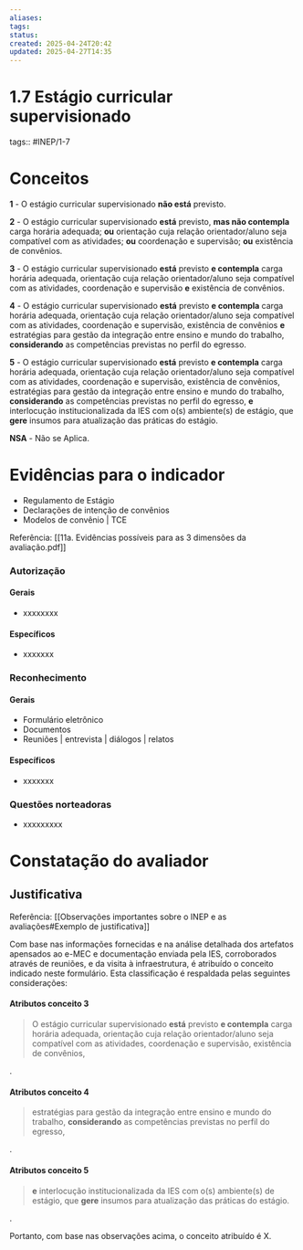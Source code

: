 ```yaml
---
aliases: 
tags: 
status: 
created: 2025-04-24T20:42
updated: 2025-04-27T14:35
---
```

# 1.7 Estágio curricular supervisionado

tags:: #INEP/1-7

# Conceitos

**1** - O estágio curricular supervisionado **não está** previsto.

**2** - O estágio curricular supervisionado **está** previsto, **mas não contempla** carga horária adequada; **ou** orientação cuja relação orientador/aluno seja compatível com as atividades; **ou** coordenação e supervisão; **ou** existência de convênios.

**3** - O estágio curricular supervisionado **está** previsto **e contempla** carga horária adequada, orientação cuja relação orientador/aluno seja compatível com as atividades, coordenação e supervisão **e** existência de convênios.

**4** - O estágio curricular supervisionado **está** previsto **e contempla** carga horária adequada, orientação cuja relação orientador/aluno seja compatível com as atividades, coordenação e supervisão, existência de convênios **e** estratégias para gestão da integração entre ensino e mundo do trabalho, **considerando** as competências previstas no perfil do egresso.

**5** - O estágio curricular supervisionado **está** previsto **e contempla** carga horária adequada, orientação cuja relação orientador/aluno seja compatível com as atividades, coordenação e supervisão, existência de convênios, estratégias para gestão da integração entre ensino e mundo do trabalho, **considerando** as competências previstas no perfil do egresso, **e** interlocução institucionalizada da IES com o(s) ambiente(s) de estágio, que **gere** insumos para atualização das práticas do estágio.

**NSA** - Não se Aplica.

# Evidências para o indicador

- Regulamento de Estágio
- Declarações de intenção de convênios
- Modelos de convênio | TCE

Referência: [[11a. Evidências possíveis para as 3 dimensões da avaliação.pdf]]

### Autorização

#### Gerais

- xxxxxxxx

#### Específicos

- xxxxxxx

### Reconhecimento

#### Gerais

- Formulário eletrônico
- Documentos
- Reuniões | entrevista | diálogos | relatos

#### Específicos

- xxxxxxx

### Questões norteadoras

- xxxxxxxxx

# Constatação do avaliador

## Justificativa

Referência: [[Observações importantes sobre o INEP e as avaliações#Exemplo de justificativa]]

Com base nas informações fornecidas e na análise detalhada dos artefatos apensados ao e-MEC e documentação enviada pela IES, corroborados através de reuniões, e da visita à infraestrutura, é atribuído o conceito indicado neste formulário. Esta classificação é respaldada pelas seguintes considerações:

#### Atributos conceito 3

 > O estágio curricular supervisionado **está** previsto **e contempla** carga horária adequada, orientação cuja relação orientador/aluno seja compatível com as atividades, coordenação e supervisão, existência de convênios,

.

#### Atributos conceito 4

> estratégias para gestão da integração entre ensino e mundo do trabalho, **considerando** as competências previstas no perfil do egresso,

.

#### Atributos conceito 5

> **e** interlocução institucionalizada da IES com o(s) ambiente(s) de estágio, que **gere** insumos para atualização das práticas do estágio.

.

Portanto, com base nas observações acima, o conceito atribuído é X.
